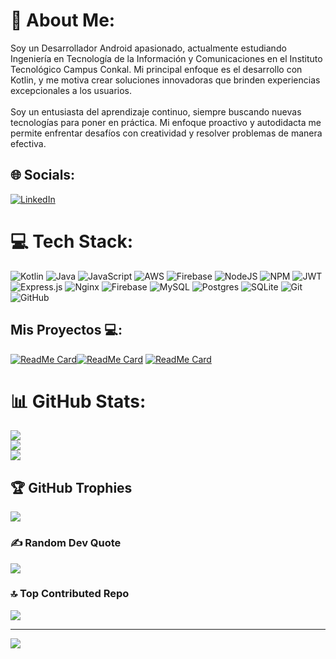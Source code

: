 # 💫 About Me:
Soy un Desarrollador Android apasionado, actualmente estudiando Ingeniería en Tecnología de la Información y Comunicaciones en el Instituto Tecnológico Campus Conkal. Mi principal enfoque es el desarrollo con Kotlin, y me motiva crear soluciones innovadoras que brinden experiencias excepcionales a los usuarios.<br><br>Soy un entusiasta del aprendizaje continuo, siempre buscando nuevas tecnologías para poner en práctica. Mi enfoque proactivo y autodidacta me permite enfrentar desafíos con creatividad y resolver problemas de manera efectiva.


## 🌐 Socials:
[![LinkedIn](https://img.shields.io/badge/LinkedIn-%230077B5.svg?logo=linkedin&logoColor=white)](https://linkedin.com/in/https://www.linkedin.com/in/eliasmenapech/) 

# 💻 Tech Stack:
![Kotlin](https://img.shields.io/badge/kotlin-%237F52FF.svg?style=for-the-badge&logo=kotlin&logoColor=white) ![Java](https://img.shields.io/badge/java-%23ED8B00.svg?style=for-the-badge&logo=openjdk&logoColor=white) ![JavaScript](https://img.shields.io/badge/javascript-%23323330.svg?style=for-the-badge&logo=javascript&logoColor=%23F7DF1E) ![AWS](https://img.shields.io/badge/AWS-%23FF9900.svg?style=for-the-badge&logo=amazon-aws&logoColor=white) ![Firebase](https://img.shields.io/badge/firebase-%23039BE5.svg?style=for-the-badge&logo=firebase) ![NodeJS](https://img.shields.io/badge/node.js-6DA55F?style=for-the-badge&logo=node.js&logoColor=white) ![NPM](https://img.shields.io/badge/NPM-%23CB3837.svg?style=for-the-badge&logo=npm&logoColor=white) ![JWT](https://img.shields.io/badge/JWT-black?style=for-the-badge&logo=JSON%20web%20tokens) ![Express.js](https://img.shields.io/badge/express.js-%23404d59.svg?style=for-the-badge&logo=express&logoColor=%2361DAFB) ![Nginx](https://img.shields.io/badge/nginx-%23009639.svg?style=for-the-badge&logo=nginx&logoColor=white) ![Firebase](https://img.shields.io/badge/firebase-a08021?style=for-the-badge&logo=firebase&logoColor=ffcd34) ![MySQL](https://img.shields.io/badge/mysql-4479A1.svg?style=for-the-badge&logo=mysql&logoColor=white) ![Postgres](https://img.shields.io/badge/postgres-%23316192.svg?style=for-the-badge&logo=postgresql&logoColor=white) ![SQLite](https://img.shields.io/badge/sqlite-%2307405e.svg?style=for-the-badge&logo=sqlite&logoColor=white) ![Git](https://img.shields.io/badge/git-%23F05033.svg?style=for-the-badge&logo=git&logoColor=white) ![GitHub](https://img.shields.io/badge/github-%23121011.svg?style=for-the-badge&logo=github&logoColor=white)

## Mis Proyectos 💻: 

[![ReadMe Card](https://github-readme-stats.vercel.app/api/pin/?username=eliasmp07&repo=frogmistores&show_owner=true&theme=tokyonight)](https://github.com/eliasmp07/HabitsApp)[![ReadMe Card](https://github-readme-stats.vercel.app/api/pin/?username=eliasmp07&repo=rickandmorty-store_app&show_owner=true&theme=tokyonight)](https://github.com/eliasmp07/rickandmorty-api-clean_architecture-mvvm-retrofit-hilt-room) [![ReadMe Card](https://github-readme-stats.vercel.app/api/pin/?username=eliasmp07&repo=habitsapp&show_owner=true&theme=tokyonight)](https://github.com/eliasmp07/HabitsApp)

# 📊 GitHub Stats:
![](https://github-readme-stats.vercel.app/api?username=eliasmp07&theme=github_dark&hide_border=false&include_all_commits=true&count_private=true)<br/>
![](https://github-readme-streak-stats.herokuapp.com/?user=eliasmp07&theme=github_dark&hide_border=false)<br/>
![](https://github-readme-stats.vercel.app/api/top-langs/?username=eliasmp07&theme=github_dark&hide_border=false&include_all_commits=true&count_private=true&layout=compact)

## 🏆 GitHub Trophies
![](https://github-profile-trophy.vercel.app/?username=eliasmp07&theme=radical&no-frame=false&no-bg=true&margin-w=4)

### ✍️ Random Dev Quote
![](https://quotes-github-readme.vercel.app/api?type=horizontal&theme=radical)

### 🔝 Top Contributed Repo
![](https://github-contributor-stats.vercel.app/api?username=eliasmp07&limit=5&theme=github_dark&combine_all_yearly_contributions=true)

---
[![](https://visitcount.itsvg.in/api?id=eliasmp07&icon=0&color=0)](https://visitcount.itsvg.in)
